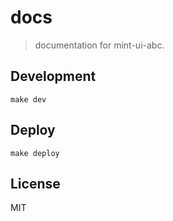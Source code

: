 # docs
> documentation for mint-ui-abc.

## Development
```shell
make dev
```

## Deploy
```shell
make deploy
```


## License
MIT
